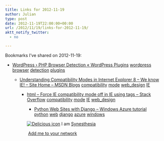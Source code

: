 ```yaml
---
title: Links for 2012-11-19
author: Julian
type: post
date: 2012-11-19T22:00:00+00:00
url: /2012/11/19/links-for-2012-11-19/
aktt_notify_twitter:
  - no

---
```

Bookmarks I&#8217;ve shared on 2012-11-19:

  * [WordPress &rsaquo; PHP Browser Detection &laquo; WordPress Plugins][1] 
    [wordpress][2] [browser][3] [detection][4] [plugins][5] </li> 
    
      * [Understanding Compatibility Modes in Internet Explorer 8 &#8211; We know IE! &#8211; Site Home &#8211; MSDN Blogs][6] 
        [compatibility][7] [mode][8] [web_design][9] [IE][10] </li> 
        
          * [html &#8211; Force IE compatibility mode off in IE using tags &#8211; Stack Overflow][11] 
            [compatibility][7] [mode][8] [IE][10] [web_design][9] </li> 
            
              * [Python Web Sites with Django &#8211; Windows Azure tutorial][12] 
                [python][13] [web][14] [django][15] [azure][16] [windows][17] </li> </ul> 
                
                <p class="deliciouslink">
                  <a href="http://del.icio.us/synesthesia" title="See all my bookmarks on del.icio.us"><img src="https://www.synesthesia.co.uk/images/deliciousicon.jpg" alt="Delicious icon" /></a>&nbsp;I am <a href="http://del.icio.us/synesthesia" title="See all my bookmarks on del.icio.us">Synesthesia</a>
                </p>
                
                <p class="deliciouslink">
                  <a href="http://del.icio.us/network?add=synesthesia" title="Add me to your del.icio.us network"><img src="https://www.synesthesia.co.uk/images/add.gif" alt="" /></a>&nbsp;<a href="http://del.icio.us/network?add=synesthesia" title="Add me to your del.icio.us network">Add me to your network</a>
                </p>

 [1]: http://wordpress.org/extend/plugins/php-browser-detection/
 [2]: http://www.delicious.com/synesthesia/wordpress
 [3]: http://www.delicious.com/synesthesia/browser
 [4]: http://www.delicious.com/synesthesia/detection
 [5]: http://www.delicious.com/synesthesia/plugins
 [6]: http://blogs.msdn.com/b/askie/archive/2009/03/23/understanding-compatibility-modes-in-internet-explorer-8.aspx
 [7]: http://www.delicious.com/synesthesia/compatibility
 [8]: http://www.delicious.com/synesthesia/mode
 [9]: http://www.delicious.com/synesthesia/web_design
 [10]: http://www.delicious.com/synesthesia/IE
 [11]: http://stackoverflow.com/questions/3449286/force-ie-compatibility-mode-off-in-ie-using-tags
 [12]: http://www.windowsazure.com/en-us/develop/python/tutorials/web-sites-with-django/
 [13]: http://www.delicious.com/synesthesia/python
 [14]: http://www.delicious.com/synesthesia/web
 [15]: http://www.delicious.com/synesthesia/django
 [16]: http://www.delicious.com/synesthesia/azure
 [17]: http://www.delicious.com/synesthesia/windows